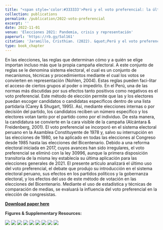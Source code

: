 ```yaml
---
title: "<span style='color:#333333'>Perú y el voto preferencial: la última aplicación de este sistema</span>"
collection: publications
permalink: /publication/2022-voto-preferencial
excerpt: ''
date: 2022-11-01
venue: 'Elecciones 2021: Pandemia, crisis y representación'
paperurl: 'https://rb.gy/5al161'
citation: 'Jaramillo, Cristhian. (2022). &quot;Perú y el voto preferencial: la última aplicación de este sistema.&quot; In: <i>Elecciones 2021: Pandemia, crisis y representación</i> edited by Fernando Tuesta. Lima: PUCP.'
type: book_chapter
---
```


En las elecciones, las reglas que determinan cómo y a quién se elige importan incluso más que la propia campaña electoral. A este conjunto de reglas se le denomina sistema electoral, el cual es un conjunto de mecanismos, técnicas y procedimientos mediante el cual los votos se convierten en representación (Nohlen, 2004). Estas reglas pueden faci-litar el acceso de ciertos grupos al poder o impedirlo. En el Perú, una de las normas más discutidas por sus efectos tanto positivos como negativos es el voto preferencial. Este método de elección permite que las y los electores puedan escoger candidatos o candidatas específicos dentro de una lista partidaria (Carey & Shugart, 1995). Así, mediante elecciones internas o por decisión del partido, los candidatos reciben un número específico y los electores votan tanto por el partido como por el individuo. De esta manera, la candidatura se convierte en la cara visible de la campaña (Alcántara & Freidenberg, 2001). El voto preferencial se incorporó en el sistema electoral peruano en la Asamblea Constituyente de 1978 y, salvo su interrupción en las elecciones de 1980, se ha aplicado en todas las elecciones al Congreso desde 1985 hasta las elecciones del Bicentenario. Debido a una reforma electoral iniciada en 2017, cuyos avances han sido irregulares, el voto preferencial se eliminó con la ley 30996, aunque la primera disposición transitoria de la misma ley establecía su última aplicación para las elecciones generales de 2021. El presente artículo analizará el último uso del voto preferencial, el debate que produjo su introducción en el sistema electoral peruano, sus efectos en los partidos políticos y la gobernanza electoral, y los efectos del uso de este método de votación en las elecciones del Bicentenario. Mediante el uso de estadística y técnicas de comparación de medias, se evaluará la influencia del voto preferencial en la elección de congresistas.

[**Download paper here**](https://www.researchgate.net/publication/371389245_Peru_y_el_voto_preferencial_la_ultima_aplicacion_de_este_sistema)

**<span style='color:#333333'>Figures & Supplementary Resources:</span>**

<img src="/images/voto_preferencial_figure1.png"/>

<img src="/images/voto_preferencial_figure2.png"/>

<img src="/images/voto_preferencial_figure3.png"/>

<img src="/images/voto_preferencial_table1.png"/>

<img src="/images/voto_preferencial_table2.png"/>

<img src="/images/voto_preferencial_table3.png"/>

<img src="/images/voto_preferencial_table4.png"/>

<img src="/images/voto_preferencial_table5.png"/>

<img src="/images/voto_preferencial_table6.png"/>
